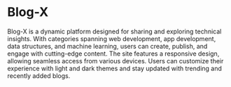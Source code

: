 # Blog-X

Blog-X is a dynamic platform designed for sharing and exploring technical insights. With categories spanning web development, app development, data structures, and machine learning, users can create, publish, and engage with cutting-edge content. The site features a responsive design, allowing seamless access from various devices. Users can customize their experience with light and dark themes and stay updated with trending and recently added blogs. 